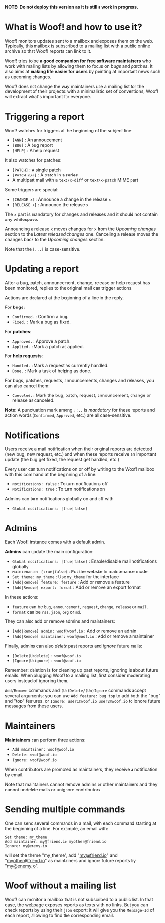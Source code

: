<div class="container">

**NOTE: Do not deploy this version as it is still a work in progress.**


# What is Woof! and how to use it?

Woof! monitors updates sent to a mailbox and exposes them on the web.
Typically, this mailbox is subscribed to a mailing list with a public
online archive so that Woof! reports can link to it.

Woof! tries to be **a good companion for free software maintainers** who
work with mailing lists by allowing them to focus on *bugs* and *patches*.
It also aims at **making life easier for users** by pointing at important
news such as upcoming changes.

Woof! does not change the way maintainers use a mailing list for the
development of their projects: with a minimalistic set of conventions,
Woof! will extract what's important for everyone.


# Triggering a report

Woof! watches for triggers at the beginning of the subject line:

-   `[ANN]` : An annoucement
-   `[BUG]` : A bug report
-   `[HELP]` : A help request

It also watches for patches:

-   `[PATCH]` : A single patch
-   `[PATCH n/m]` : A patch in a series
-   A multipart mail with a `text/x-diff` or `text/x-patch` MIME part

Some triggers are special:

-   `[CHANGE x]` : Announce a change in the release `x`
-   `[RELEASE x]` : Announce the release `x`

The `x` part is mandatory for changes and releases and it should not
contain any whitespace.

Announcing a release `x` moves changes for `x` from the *Upcoming changes*
section to the *Latest released changes* one.  Canceling a release moves
the changes back to the *Upcoming changes* section.

Note that the `[...]` is case-sensitive.


# Updating a report

After a bug, patch, announcement, change, release or help request has
been monitored, replies to the original mail can trigger actions.

Actions are declared at the beginning of a line in the reply.

For **bugs**:

-   `Confirmed.` : Confirm a bug.
-   `Fixed.` : Mark a bug as fixed.

For **patches**:

-   `Approved.` : Approve a patch.
-   `Applied.` : Mark a patch as applied.

For **help requests**:

-   `Handled.` : Mark a request as currently handled.
-   `Done.` : Mark a task of helping as done.

For bugs, patches, requests, announcements, changes and releases, you
can also cancel them:

-   `Canceled.` : Mark the bug, patch, request, announcement, change or
    release as canceled.

**Note**: A punctuation mark among `;:,.` is *mandatory* for these reports and
action words (`Confirmed`, `Approved`, etc.) are all case-sensitive.


# Notifications

Users receive a mail notification when their original reports are
detected (new bug, new request, etc.) and when these reports receive
an important update (the bug get fixed, the request get handled, etc.)

Every user can turn notifications on or off by writing to the Woof!
mailbox with this command at the beginning of a line:

-   `Notifications: false` : To turn notifications off
-   `Notifications: true` : To turn notifications on

Admins can turn notifications globally on and off with

-   `Global notifications: [true|false]`


# Admins

Each Woof! instance comes with a default admin.

**Admins** can update the main configuration:

-   `Global notifications: [true|false]` : Enable/disable mail notifications globally
-   `Maintenance: [true|false]` : Put the website in maintenance mode
-   `Set theme: my_theme` : Use `my_theme` for the interface
-   `[Add|Remove] feature: feature` : Add or remove a feature
-   `[Add|Remove] export: format` : Add or remove an export format

In these actions:

-   `feature` can be `bug`, `announcement`, `request`, `change`, `release` or `mail`.
-   `format` can be `rss`, `json`, `org` or `md`.

They can also add or remove admins and maintainers:

-   `[Add|Remove] admin: woof@woof.io` : Add or remove an admin
-   `[Add|Remove] maintainer: woof@woof.io` : Add or remove a maintainer

Finally, admins can also *delete* past reports and *ignore* future mails:

-   `[Delete|Undelete]: woof@woof.io`
-   `[Ignore|Unignore]: woof@woof.io`

Remember: deletion is for cleaning up past reports, ignoring is about
future emails.  When plugging Woof! to a mailing list, first consider
moderating users instead of ignoring them.

`Add/Remove` commands and `(Un)Delete/(Un)Ignore` commands accept several
arguments: you can use `Add feature: bug top` to add both the "bug" and
"top" features, or `Ignore: user1@woof.io user2@woof.io` to ignore
future messages from these users.


# Maintainers

**Maintainers** can perform three actions:

-   `Add maintainer: woof@woof.io`
-   `Delete: woof@woof.io`
-   `Ignore: woof@woof.io`

When contributors are promoted as maintainers, they receive a
notification by email.

Note that maintainers cannot remove admins or other maintainers and
they cannot undelete mails or unignore contributors.


# Sending multiple commands

One can send several commands in a mail, with each command starting at
the beginning of a line.  For example, an email with:

    Set theme: my_theme
    Add maintainer: my@friend.io myother@friend.io
    Ignore: my@enemy.io

will set the theme "my\_theme", add "my@friend.io" and
"myother@friend.io" as maintainers and ignore future reports by
"my@enemy.io".


# Woof without a mailing list

Woof! can monitor a mailbox that is not subscribed to a public list.
In that case, the webpage exposes reports as texts with no links.  But
you can check reports by using their `json` export: it will give you the
`Message-Id` of each report, allowing to find the corresponding email.

</div>

